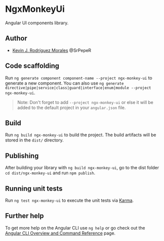 # NgxMonkeyUi

Angular UI components library.

## Author
- [Kevin J. Rodríguez Morales](https://kevinrodriguez.es) @SrPepeR

## Code scaffolding

Run `ng generate component component-name --project ngx-monkey-ui` to generate a new component. You can also use `ng generate directive|pipe|service|class|guard|interface|enum|module --project ngx-monkey-ui`.
> Note: Don't forget to add `--project ngx-monkey-ui` or else it will be added to the default project in your `angular.json` file. 

## Build

Run `ng build ngx-monkey-ui` to build the project. The build artifacts will be stored in the `dist/` directory.

## Publishing

After building your library with `ng build ngx-monkey-ui`, go to the dist folder `cd dist/ngx-monkey-ui` and run `npm publish`.

## Running unit tests

Run `ng test ngx-monkey-ui` to execute the unit tests via [Karma](https://karma-runner.github.io).

## Further help

To get more help on the Angular CLI use `ng help` or go check out the [Angular CLI Overview and Command Reference](https://angular.io/cli) page.
